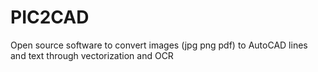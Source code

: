 # PIC2CAD
Open source software to convert images (jpg png pdf) to AutoCAD lines and text through vectorization and OCR
